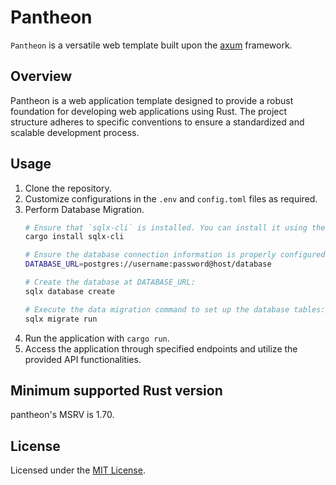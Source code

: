 # Pantheon

`Pantheon` is a versatile web template built upon the [axum](https://github.com/tokio-rs/axum) framework.

## Overview

Pantheon is a web application template designed to provide a robust foundation for developing web applications using Rust. The project structure adheres to specific conventions to ensure a standardized and scalable development process.

## Usage

1. Clone the repository.
2. Customize configurations in the `.env` and `config.toml` files as required.
3. Perform Database Migration.
    ```bash
    # Ensure that `sqlx-cli` is installed. You can install it using the following command:
    cargo install sqlx-cli

    # Ensure the database connection information is properly configured in the `.env` file.
    DATABASE_URL=postgres://username:password@host/database

    # Create the database at DATABASE_URL:
    sqlx database create

    # Execute the data migration command to set up the database tables:
    sqlx migrate run
    ```
4. Run the application with `cargo run`.
5. Access the application through specified endpoints and utilize the provided API functionalities.

## Minimum supported Rust version

pantheon's MSRV is 1.70.

## License

Licensed under the [MIT License](LICENSE).